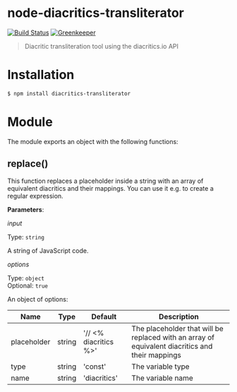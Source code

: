# node-diacritics-transliterator

[![Build Status](https://img.shields.io/travis/diacritics/node-diacritics-transliterator/master.svg)](https://travis-ci.org/diacritics/node-diacritics-transliterator)
[![Greenkeeper](https://badges.greenkeeper.io/diacritics/node-diacritics-transliterator.svg)](https://github.com/diacritics/node-diacritics-transliterator/)

> Diacritic transliteration tool using the diacritics.io API

# Installation

```bash
$ npm install diacritics-transliterator
```

# Module

The module exports an object with the following functions:

## replace()

This function replaces a placeholder inside a string with an array of equivalent diacritics and their mappings. You can use it e.g. to create a regular expression.

**Parameters**:

_input_

Type: `string`

A string of JavaScript code.

_options_

Type: `object`  
Optional: `true`

An object of options:

| Name | Type | Default | Description |
|-------------|--------|-----------------------|---------------------------------------------------------------------------------------------------|
| placeholder | string | '// <% diacritics %>' | The placeholder that will be replaced with  an array of equivalent diacritics and their mappings |
| type | string | 'const' | The variable type |
| name | string | 'diacritics' | The variable name |
